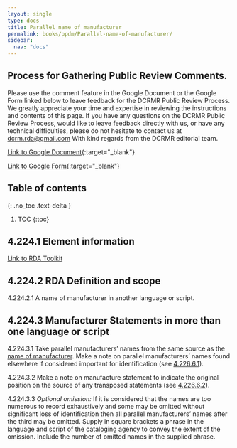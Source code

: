 ```yaml
---
layout: single
type: docs
title: Parallel name of manufacturer
permalink: books/ppdm/Parallel-name-of-manufacturer/
sidebar:
  nav: "docs"
---
```


## Process for Gathering Public Review Comments.
Please use the comment feature in the Google Document or the Google Form linked below to leave feedback for the DCRMR Public Review Process.  We greatly appreciate your time and expertise in reviewing the instructions and contents of this page.  If you have any questions on the DCRMR Public Review Process, would like to leave feedback directly with us, or have any technical difficulties, please do not hesitate to contact us at dcrm.rda@gmail.com  With kind regards from the DCRMR editorial team.

[Link to Google Document](https://docs.google.com/document/d/1k3Wl9uO1X-AF-zINvdBaVpILHLfDavvRLpWAnWzZ8os/edit){:target="_blank"}

[Link to Google Form](https://docs.google.com/forms/d/e/1FAIpQLSdNtJkbY1mngdTcvCoB7zZcpaIuuKHvlbyiidP-QunDy14VcQ/viewform){:target="_blank"}

## Table of contents
{: .no_toc .text-delta }

1. TOC
{:toc}

## 4.224.1 Element information

[Link to RDA Toolkit](https://beta.rdatoolkit.org/Content/Index?externalId=en-US_ala-61a1d2e6-9672-36d4-a7b5-c1e37f685797)

## 4.224.2 RDA Definition and scope

<a name="4.224.2.1">4.224.2.1</a> A name of manufacturer in another language or script.

## 4.224.3 Manufacturer Statements in more than one language or script

<a name="4.224.3.1">4.224.3.1</a> Take parallel manufacturers’ names from the same source as the [name of manufacturer](/DCRMR/books/ppdm/Name-of-manufacturer/). Make a note on parallel manufacturers’ names found elsewhere if considered important for identification (see [4.226.6.1](/DCRMR/books/ppdm/Note-on-manufacture-statement/#4.226.6.1)).

<a name="4.224.3.2">4.224.3.2</a> Make a note on manufacture statement to indicate the original position on the source of any transposed statements (see [4.226.6.2](/DCRMR/books/ppdm/Note-on-manufacture-statement/#4.226.6.2)). 

<a name="4.224.3.3">4.224.3.3</a> *Optional omission:* If it is considered that the names are too numerous to record exhaustively and some may be omitted without significant loss of identification then all parallel manufacturers’ names after the third may be omitted. Supply in square brackets a phrase in the language and script of the cataloging agency to convey the extent of the omission. Include the number of omitted names in the supplied phrase.